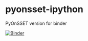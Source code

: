 # pyonsset-ipython
PyOnSSET version for binder

[![Binder](http://mybinder.org/badge.svg)](http://mybinder.org:/repo/carderne/pyonsset-ipython)
